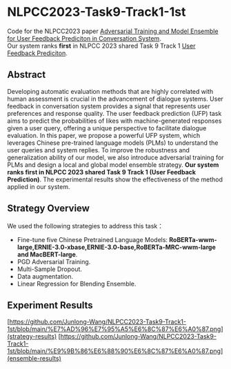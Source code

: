 # NLPCC2023-Task9-Track1-1st
Code for the NLPCC2023 paper [Adversarial Training and Model Ensemble for User Feedback Prediciton in Conversation System](https://link.springer.com/chapter/10.1007/978-3-031-44699-3_33).  
Our system ranks **first** in NLPCC 2023 shared Task 9 Track 1 [User Feedback Prediciton](https://github.com/XiaoMi/nlpcc-2023-shared-task-9).
## Abstract
Developing automatic evaluation methods that are highly correlated with human assessment is crucial in the advancement of dialogue systems. User feedback in conversation system provides a signal that represents user preferences and response quality. The user feedback prediction (UFP) task aims to predict the probabilities of likes with machine-generated responses given a user query, offering a unique perspective to facilitate dialogue evaluation. In this paper, we propose a powerful UFP system, which leverages Chinese pre-trained language models (PLMs) to understand the user queries and system replies. To improve the robustness and generalization ability of our model, we also introduce adversarial training for PLMs and design a local and global model ensemble strategy. **Our system ranks first in NLPCC 2023 shared Task 9 Track 1 (User Feedback Prediction)**. The experimental results show the effectiveness of the method applied in our system.
## Strategy Overview
We used the following strategies to address this task：
* Fine-tune five Chinese Pretrained Language Models: **RoBERTa-wwm-large,ERNIE-3.0-xbase,ERNIE-3.0-base,RoBERTa-MRC-wwm-large and MacBERT-large**.
* PGD Adversarial Training.
* Multi-Sample Dropout.
* Data augmentation.
* Linear Regression for Blending Ensemble.
## Experiment Results
[https://github.com/Junlong-Wang/NLPCC2023-Task9-Track1-1st/blob/main/%E7%AD%96%E7%95%A5%E6%8C%87%E6%A0%87.png](strategy-results)
[https://github.com/Junlong-Wang/NLPCC2023-Task9-Track1-1st/blob/main/%E9%9B%86%E6%88%90%E6%8C%87%E6%A0%87.png](ensemble-results)
